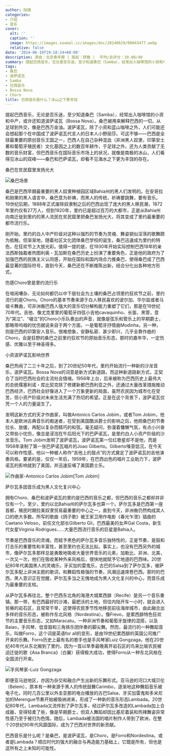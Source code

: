 ```yaml
---
author: 陆镜
categories:
- 介绍
- 音乐
cover:
  alt: ''
  caption: ''
  image: https://images.soomal.cc/images/doc/20140619/00043477.webp
  relative: false
date: '2014-06-19T19:18:24+08:00'
description: 源自：北京青年报 | 版权：转载 |  平均/总评分：10.00/40
summary: 提起巴西音乐，无论是否乐迷，至少知道桑巴（Samba），经常出入咖啡馆的小资和中产，或许还知道波萨诺瓦（Bossa Nova）。桑巴被用来解释巴西的一切，从足球到外交，像是巴西万金油。波萨诺瓦，除了小资和蓝山咖啡之外，人们可能还会想起那个在中国成了波萨诺瓦代言人的日本人小野丽莎。可这不够――巴西是全球最重要的原创音乐王国之一……
tags:
- 桑巴
- 波萨诺瓦
- Samba
- 巴西音乐
- Bossa Nova
- Choro
title: 巴西音乐是什么？冰山之下更丰饶
---
```


提起巴西音乐，无论是否乐迷，至少知道桑巴（Samba），经常出入咖啡馆的小资和中产，或许还知道波萨诺瓦（Bossa Nova）。桑巴被用来解释巴西的一切，从足球到外交，像是巴西万金油。波萨诺瓦，除了小资和蓝山咖啡之外，人们可能还会想起那个在中国成了波萨诺瓦代言人的日本人小野丽莎。可这不够――巴西是全球最重要的原创音乐王国之一，巴西人在自己杂种混血（非洲黑人奴隶，印第安土著和葡萄牙殖民者）文化基因之上的数百年耕作，于足球之外，还为人类贡献了无数的音乐财富，但巴西音乐在国际音乐市场上的状况，就像是南极的冰山，人们看得见冰山的双峰――桑巴和巴萨诺瓦，却看不见海水之下更为丰饶的存在。

桑巴在贫民窟里发扬光大

![桑巴场景](https://images.soomal.cc/images/doc/20140619/00043475_01.webp)





桑巴是巴西早期最重要的黑人奴隶种植园区域Bahia州的黑人们发明的。在安哥拉和刚果的黑人语言中，桑巴意为祈祷，而黑人的传统，祈祷要跳舞，要有音乐。19世纪后期，1888年正式废除奴隶制之后的巴西出现了庞大的黑人移民潮，1872年里约仅有27万人，但到1920年，里约已是超过百万的大都市，正是从Bahia州向南迁徙到里约的黑人流民在贫民窟里把桑巴发扬光大，将其变成了里约最重要的都市流行乐。

刚开始，里约的白人中产阶级对这种以强烈的节奏为灵魂、舞姿貌似淫荡的歌舞颇为抵触，但渐渐地，随着社区文化团体桑巴学校的诞生，桑巴迅速成为里约的特色，在狂欢节上大放光彩。值得一提的是，在1930年开始实际控制巴西18年的亲法西斯独裁者热图利奥・瓦加斯在桑巴历史上扮演了重要角色，正是他的政府为了加强巴西的民族主义认同感，开始在国际和国内场合力推桑巴，使得桑巴成了巴西最显著的国际符号，直到今天，桑巴还在不断推陈出新，结合分化出各种地方形式。

伤感Choro曾是里约流行乐

在喧闹嘈杂、无论如何都仍以中下层社会为土壤的桑巴占领里约狂欢节之前，里约流行的是Choro。Choro的基本节奏来源于白人移民喜欢的波尔加、华尔兹或者马祖卡舞曲，可非洲裔巴西人强大的音乐切分解构能力重塑了它们，那是在19世纪70年代。吉他、像尤克里里的葡萄牙四弦小吉他cavaquinho、长笛、黑管，意为“哭泣”、“啜泣”的Choro小乐队奏出的声音，就像是弦乐和管乐上的早期爵士，那略带呜咽的忧伤据说来自于两个方面，一是葡萄牙抒情曲Modinha，另一种，则是巴西的印第安人音乐。很难想象，安静私密、甚少即兴，几乎全靠作曲的Choro，会是狂野的桑巴之前里约狂欢节的原始音乐形态，那时的嘉年华，一定伤感、优雅以至于神圣得多。

小资波萨诺瓦影响世界

桑巴热闹了二三十年之后，到了20世纪50年代，里约开始流行一种新的沙龙音乐，波萨诺瓦。Bossa Nova的词意是新方式新道路，而这种新道路新方式，正契合了当时巴西社会的主流社会情绪。1956年上台，后来被称为巴西历史上最伟大的总统儒塞利诺・库比契克除了修建新都巴西利亚之外，还通过大量改革措施推动巴西经济，巴西社会好像进入了一个万象更新的局面，虽然农民因为城市化在受苦，但小资产阶级对未来生活充满了热切的希望。正是在这个背景下，波萨诺瓦仅凭一个人的力量诞生了。

发明这新方式的天才作曲家，叫做Antonico Carlos Jobim，或者Tom Jobim，他本人是欧洲古典音乐的痴迷者，在受到美国酷派爵士的影响之后，他把桑巴的节奏拉长、放缓，再配以复杂而精巧的和弦。毫无疑问，弥漫着慵懒气氛，有点小兴奋又带些小忧伤，像总是浸泡在午后阳光下的巴萨诺瓦，是里约白人小资产阶级的沙龙音乐。Tom Jobim发明了波萨诺瓦，波萨诺瓦第一位红歌星却不是他，而是1958年录制了第一张巴萨诺瓦唱片的Joao Gilberto。Gilberto嗓音低沉，在今天可以称作性感，他以一种被人称作“吉他上的鼓点”的方式奠定了波萨诺瓦的吉他演奏风格。要紧的是，仅仅一年后，1959年，在巴西出色的唱片工业助力下，波萨诺瓦的影响就到了美国，并迅速反哺了美国爵士乐。

![作曲家-Antonico Carlos Jobim[Tom Jobim]](https://images.soomal.cc/images/doc/20140619/00043474.webp)





萨尔瓦多因音乐成为黑人文化复兴中心

拥有Choro、桑巴和波萨诺瓦的里约是巴西的音乐之都，但巴西的音乐之都却并非仅有一个。至少，里约以北Bahia州的萨尔瓦多也算一个。萨尔瓦多是巴西第一座首都，殖民时期拉美奴隶贸易最重要的中心之一，直到今天，非洲裔仍然构成其人口的绝大多数。所写的歌曲《鸽子歌》被王家卫用作电影《春光乍泄》插曲的Caetano Veloso，前任文化部长Gilberto Gil，巴西最美的女声Gal Costa，新生代女星Virginia Rodrigues……大量巴西流行音乐的巨星是Bahia人。

节奏是巴西音乐的灵魂，而赋予黑色的萨尔瓦多音乐独特性的，正是节奏，是鼓和打击乐的重要性和丰富性，甚至里约也无法比拟。事实上，也没有巴西另外的城市，像萨尔瓦多那样总是勇敢地吸收大量世界音乐的元素，加勒比、非洲、北美，一次又一次，他们在吸收某种外来风格后，很快地就赋予它地道的巴西味。20世纪80年代美国黑人的灵魂乐，牙买加的雷鬼乐，古巴的Salsa到了萨尔瓦多，被萨尔瓦多配上非洲主题的歌词，和舞蹈性极强的节奏，风潮迅速席卷巴西。那时的巴西，黑人意识正在觉醒，萨尔瓦多当之无愧地成为黑人文化复兴的中心，而音乐成为最重要的支柱。

从萨尔瓦多再往北，整个巴西东北角的海港大城累西腓（Recife）是另一个音乐重镇。那一带，有巴西最好的沙滩，最肥沃的土地，但往内陆开车一小时，就会进入贫瘠的岩石区，且常常干旱，这使得农民季节性地移民前往海岸城市，由此融合出多样的音乐形态，被称作东北风格（Nordestina）。像Frevo，是累西腓特色狂欢节的主要音乐形态，又如Maracatu，一种非洲节奏和葡萄牙旋律的混搭，以及Baiao，手风琴、低音鼓和三角铁乐团伴奏的脚尖舞。然而，最流行的一种舞蹈音乐，叫做Forro，这个词是英语for all的变形，是由19世纪累西腓的英国公司推广开来的乐舞。Forro历史上最有名的歌手也是手风琴家Luiz Gongzaga，他在20世纪40年代从东北搬到了里约，因为一首以旱季最晚离开岩石区的鸟来比喻农民被迫迁徙的歌《Asa Branca》（白翼）获得极大成功，使得Forro从一种东北风格在全国流行开来。

![手风琴家-Luiz Gongzaga](https://images.soomal.cc/images/doc/20140619/00043476.webp)





即便亚马逊地区，亦因为杂交和融合产生出新的乐舞形式。亚马逊的河口大城贝伦（Belem），原本有一种来源于黑人的传统鼓舞Carimbo，逐渐地这种舞蹈音乐被电子化，同时几百公里以外圭亚那的电台播放的古巴Salsa、牙买加雷鬼和多米尼加的Merengue节奏开始被吸纳进来，形成了一种新的音乐形态Lambada。20世纪80年代，Lambada又流传到了萨尔瓦多，经过萨尔瓦多改造的Lambada加上合成器，变得轻柔了些，像是早期爵士，但双人舞蹈却因比基尼着装和热辣舞姿异常性感乃至于被归为色情。随后，Lambada被法国的唱片制作人带到了欧洲，在整个20世纪90年代风靡国际，成为了巴西对世界的新贡献。

巴西音乐是什么呢？是桑巴，是波萨诺瓦，是Choro，是Forro和Nordestina，或者是Lambada？顺应时代的强大的融合与再造能力基础上，它既是所有，但也是这所有之上未知的可能性。